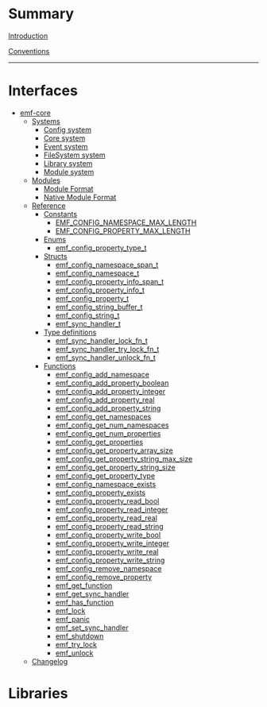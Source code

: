 # Summary

[Introduction](./introduction.md)

[Conventions](./conventions.md)

---

# Interfaces

- [emf-core](./emf-core/README.md)
    - [Systems](./emf-core/systems/README.md)
        - [Config system](./emf-core/systems/config.md)
        - [Core system](./emf-core/systems/core.md)
        - [Event system](./emf-core/systems/event.md)
        - [FileSystem system](./emf-core/systems/filesystem.md)
        - [Library system](./emf-core/systems/library.md)
        - [Module system](./emf-core/systems/module.md)
    - [Modules]()
        - [Module Format]()
        - [Native Module Format]()
    - [Reference](./emf-core/reference/README.md)
        - [Constants]()
            - [EMF_CONFIG_NAMESPACE_MAX_LENGTH](./emf-core/reference/constant.EMF_CONFIG_NAMESPACE_MAX_LENGTH.md)
            - [EMF_CONFIG_PROPERTY_MAX_LENGTH](./emf-core/reference/constant.EMF_CONFIG_PROPERTY_MAX_LENGTH.md)
        - [Enums]()
            - [emf_config_property_type_t](./emf-core/reference/enum.emf_config_property_type_t.md)
        - [Structs]()
            - [emf_config_namespace_span_t](./emf-core/reference/struct.emf_config_namespace_span_t.md)
            - [emf_config_namespace_t](./emf-core/reference/struct.emf_config_namespace_t.md)
            - [emf_config_property_info_span_t](./emf-core/reference/struct.emf_config_property_info_span_t.md)
            - [emf_config_property_info_t](./emf-core/reference/struct.emf_config_property_info_t.md)
            - [emf_config_property_t](./emf-core/reference/struct.emf_config_property_t.md)
            - [emf_config_string_buffer_t](./emf-core/reference/struct.emf_config_string_buffer_t.md)
            - [emf_config_string_t](./emf-core/reference/struct.emf_config_string_t.md)
            - [emf_sync_handler_t](./emf-core/reference/struct.emf_sync_handler_t.md)
        - [Type definitions]()
            - [emf_sync_handler_lock_fn_t](./emf-core/reference/type.emf_sync_handler_lock_fn_t.md)
            - [emf_sync_handler_try_lock_fn_t](./emf-core/reference/type.emf_sync_handler_try_lock_fn_t.md)
            - [emf_sync_handler_unlock_fn_t](./emf-core/reference/type.emf_sync_handler_unlock_fn_t.md)
        - [Functions]()
            - [emf_config_add_namespace](./emf-core/reference/fn.emf_config_add_namespace.md)
            - [emf_config_add_property_boolean](./emf-core/reference/fn.emf_config_add_property_boolean.md)
            - [emf_config_add_property_integer](./emf-core/reference/fn.emf_config_add_property_integer.md)
            - [emf_config_add_property_real](./emf-core/reference/fn.emf_config_add_property_real.md)
            - [emf_config_add_property_string](./emf-core/reference/fn.emf_config_add_property_string.md)
            - [emf_config_get_namespaces](./emf-core/reference/fn.emf_config_get_namespaces.md)
            - [emf_config_get_num_namespaces](./emf-core/reference/fn.emf_config_get_num_namespaces.md)
            - [emf_config_get_num_properties](./emf-core/reference/fn.emf_config_get_num_properties.md)
            - [emf_config_get_properties](./emf-core/reference/fn.emf_config_get_properties.md)
            - [emf_config_get_property_array_size](./emf-core/reference/fn.emf_config_get_property_array_size.md)
            - [emf_config_get_property_string_max_size](./emf-core/reference/fn.emf_config_get_property_string_max_size.md)
            - [emf_config_get_property_string_size](./emf-core/reference/fn.emf_config_get_property_string_size.md)
            - [emf_config_get_property_type](./emf-core/reference/fn.emf_config_get_property_type.md)
            - [emf_config_namespace_exists](./emf-core/reference/fn.emf_config_namespace_exists.md)
            - [emf_config_property_exists](./emf-core/reference/fn.emf_config_property_exists.md)
            - [emf_config_property_read_bool](./emf-core/reference/fn.emf_config_property_read_bool.md)
            - [emf_config_property_read_integer](./emf-core/reference/fn.emf_config_property_read_integer.md)
            - [emf_config_property_read_real](./emf-core/reference/fn.emf_config_property_read_real.md)
            - [emf_config_property_read_string](./emf-core/reference/fn.emf_config_property_read_string.md)
            - [emf_config_property_write_bool](./emf-core/reference/fn.emf_config_property_write_bool.md)
            - [emf_config_property_write_integer](./emf-core/reference/fn.emf_config_property_write_integer.md)
            - [emf_config_property_write_real](./emf-core/reference/fn.emf_config_property_write_real.md)
            - [emf_config_property_write_string](./emf-core/reference/fn.emf_config_property_write_string.md)
            - [emf_config_remove_namespace](./emf-core/reference/fn.emf_config_remove_namespace.md)
            - [emf_config_remove_property](./emf-core/reference/fn.emf_config_remove_property.md)
            - [emf_get_function](./emf-core/reference/fn.emf_get_function.md)
            - [emf_get_sync_handler](./emf-core/reference/fn.emf_get_sync_handler.md)
            - [emf_has_function](./emf-core/reference/fn.emf_has_function.md)
            - [emf_lock](./emf-core/reference/fn.emf_lock.md)
            - [emf_panic](./emf-core/reference/fn.emf_panic.md)
            - [emf_set_sync_handler](./emf-core/reference/fn.emf_set_sync_handler.md)
            - [emf_shutdown](./emf-core/reference/fn.emf_shutdown.md)
            - [emf_try_lock](./emf-core/reference/fn.emf_try_lock.md)
            - [emf_unlock](./emf-core/reference/fn.emf_unlock.md)
    - [Changelog]()

# Libraries

